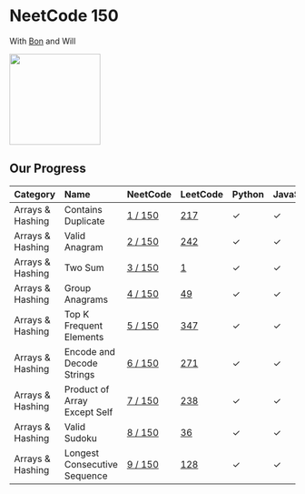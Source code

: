 # NeetCode 150

With [Bon](https://github.com/ethanepiscope/neetcode) and Will

<img src="https://github.com/user-attachments/assets/5d59868e-26a3-47db-abcc-11b7fdde5725" width="160px">

## Our Progress

| Category         | Name                         | NeetCode                                                                  | LeetCode                                                              | Python  | JavaScript |
| :--------------- | :--------------------------- | :------------------------------------------------------------------------ | :-------------------------------------------------------------------- | :------ | :--------- |
| Arrays & Hashing | Contains Duplicate           | [1 / 150](https://neetcode.io/problems/top-k-elements-in-list)            | [217](https://leetcode.com/problems/contains-duplicate/)              | &check; | &check;    |
| Arrays & Hashing | Valid Anagram                | [2 / 150](https://neetcode.io/problems/is-anagram)                        | [242](https://neetcode.io/problems/is-anagram)                        | &check; | &check;    |
| Arrays & Hashing | Two Sum                      | [3 / 150](https://neetcode.io/problems/two-integer-sum)                   | [1](https://neetcode.io/problems/two-integer-sum)                     | &check; | &check;    |
| Arrays & Hashing | Group Anagrams               | [4 / 150](https://neetcode.io/problems/anagram-groups)                    | [49](https://leetcode.com/problems/group-anagrams/)                   | &check; | &check;    |
| Arrays & Hashing | Top K Frequent Elements      | [5 / 150](https://neetcode.io/problems/top-k-elements-in-list)            | [347](https://leetcode.com/problems/top-k-frequent-elements/)         | &check; | &check;    |
| Arrays & Hashing | Encode and Decode Strings    | [6 / 150](https://neetcode.io/problems/string-encode-and-decode)          | [271](https://leetcode.com/problems/encode-and-decode-strings/)       | &check; | &check;    |
| Arrays & Hashing | Product of Array Except Self | [7 / 150](https://neetcode.io/problems/products-of-array-discluding-self) | [238](https://neetcode.io/problems/products-of-array-discluding-self) | &check; | &check;    |
| Arrays & Hashing | Valid Sudoku                 | [8 / 150](https://neetcode.io/problems/valid-sudoku)                      | [36](https://leetcode.com/problems/valid-sudoku/)                     | &check; | &check;    |
| Arrays & Hashing | Longest Consecutive Sequence | [9 / 150](https://neetcode.io/problems/longest-consecutive-sequence)      | [128](https://leetcode.com/problems/longest-consecutive-sequence/)    | &check; | &check;    |
